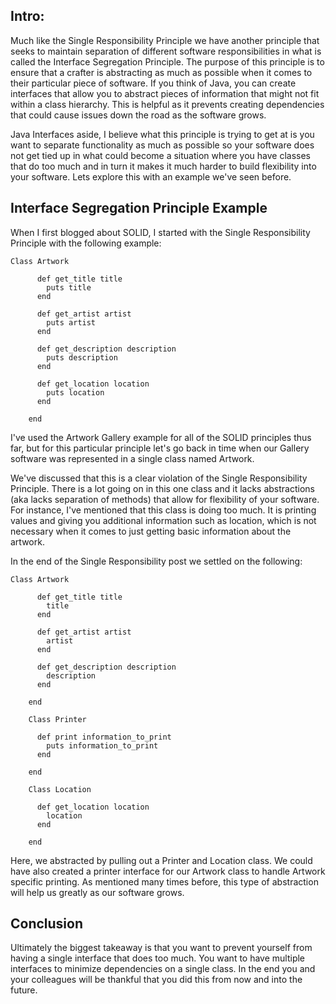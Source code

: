 <h2> Intro: </h2>
Much like the Single Responsibility Principle we have another principle that seeks to maintain separation of different software responsibilities in what is called the Interface Segregation Principle. The purpose of this principle is to ensure that a crafter is abstracting as much as possible when it comes to their particular piece of software. If you think of Java, you can create interfaces that allow you to abstract pieces of information that might not fit within a class hierarchy. This is helpful as it prevents creating dependencies that could cause issues down the road as the software grows.

Java Interfaces aside, I believe what this principle is trying to get at is you want to separate functionality as much as possible so your software does not get tied up in what could become a situation where you have classes that do too much and in turn it makes it much harder to build flexibility into your software. Lets explore this with an example we've seen before.

<h2> Interface Segregation Principle Example </h2>
When I first blogged about SOLID, I started with the Single Responsibility Principle with the following example:

    Class Artwork

          def get_title title
            puts title
          end

          def get_artist artist
            puts artist
          end

          def get_description description
            puts description
          end

          def get_location location
            puts location
          end

        end

I've used the Artwork Gallery example for all of the SOLID principles thus far, but for this particular principle let's go back in time when our Gallery software was represented in a single class named Artwork. 

We've discussed that this is a clear violation of the Single Responsibility Principle. There is a lot going on in this one class and it lacks abstractions (aka lacks separation of methods) that allow for flexibility of your software. For instance, I've mentioned that this class is doing too much. It is printing values and giving you additional information such as location, which is not necessary when it comes to just getting basic information about the artwork. 

In the end of the Single Responsibility post we settled on the following:

    Class Artwork

          def get_title title
            title
          end

          def get_artist artist
            artist
          end

          def get_description description
            description
          end

        end

        Class Printer

          def print information_to_print
            puts information_to_print
          end

        end

        Class Location

          def get_location location
            location
          end

        end

Here, we abstracted by pulling out a Printer and Location class. We could have also created a printer interface for our Artwork class to handle Artwork specific printing. As mentioned many times before, this type of abstraction will help us greatly as our software grows.

<h2> Conclusion </h2>
Ultimately the biggest takeaway is that you want to prevent yourself from having a single interface that does too much. You want to have multiple interfaces to minimize dependencies on a single class. In the end you and your colleagues will be thankful that you did this from now and into the future.